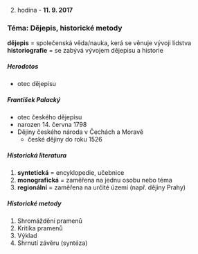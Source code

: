 2. hodina - **11. 9. 2017**
### Téma: Dějepis, historické metody
**dějepis** = společenská věda/nauka, kerá se věnuje vývoji lidstva
**historiografie** = se zabývá vývojem dějepisu a historie
##### Herodotos
- otec dějepisu
##### František Palacký
- otec českého dějepisu
- narozen 14. června 1798
- Dějiny českého národa v Čechách a Moravě
    - české dějiny do roku 1526 
##### Historická literatura
1) **syntetická** = encyklopedie, učebnice
2) **monografická** = zaměřena na jednu osobu nebo téma
3) **regionální** = zaměřena na určité území (např. dějiny Prahy)
##### Historické metody
1) Shromáždění pramenů
2) Kritika pramenů
3) Výklad
4) Shrnutí závěru (syntéza)